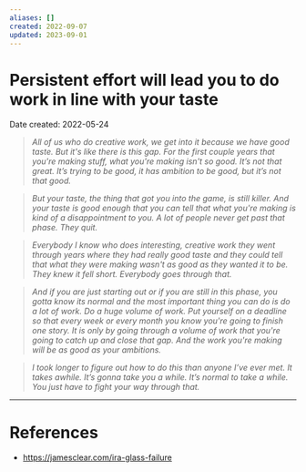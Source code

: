 ```yaml
---
aliases: []
created: 2022-09-07
updated: 2023-09-01
---
```


# Persistent effort will lead you to do work in line with your taste
Date created: 2022-05-24

> _All of us who do creative work, we get into it because we have good taste. But it's like there is this gap. For the first couple years that you're making stuff, what you're making isn't so good. It’s not that great. It’s trying to be good, it has ambition to be good, but it’s not that good._

> _But your taste, the thing that got you into the game, is still killer. And your taste is good enough that you can tell that what you're making is kind of a disappointment to you. A lot of people never get past that phase. They quit._

> _Everybody I know who does interesting, creative work they went through years where they had really good taste and they could tell that what they were making wasn't as good as they wanted it to be. They knew it fell short. Everybody goes through that._

> _And if you are just starting out or if you are still in this phase, you gotta know its normal and the most important thing you can do is do a lot of work. Do a huge volume of work. Put yourself on a deadline so that every week or every month you know you're going to finish one story. It is only by going through a volume of work that you're going to catch up and close that gap. And the work you're making will be as good as your ambitions._

> _I took longer to figure out how to do this than anyone I’ve ever met. It takes awhile. It’s gonna take you a while. It’s normal to take a while. You just have to fight your way through that._

---
# References
* https://jamesclear.com/ira-glass-failure